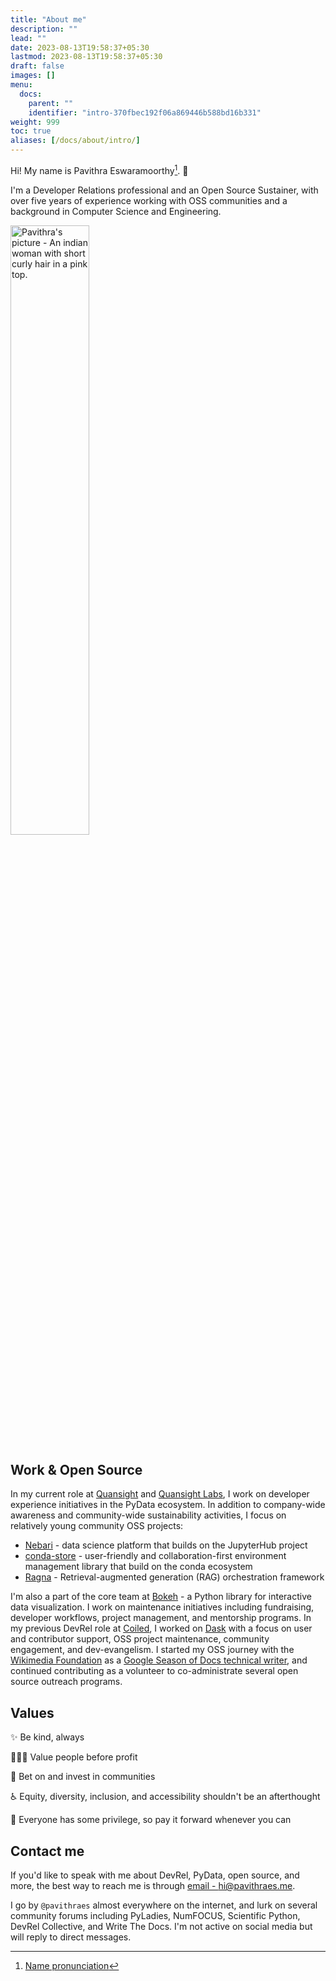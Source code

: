 ```yaml
---
title: "About me"
description: ""
lead: ""
date: 2023-08-13T19:58:37+05:30
lastmod: 2023-08-13T19:58:37+05:30
draft: false
images: []
menu:
  docs:
    parent: ""
    identifier: "intro-370fbec192f06a869446b588bd16b331"
weight: 999
toc: true
aliases: [/docs/about/intro/]
---
```


Hi! My name is Pavithra Eswaramoorthy[^1]. :wave:

[^1]: [Name pronunciation](https://youtu.be/wCC8jMaKQLQ)

I'm a Developer Relations professional and an Open Source Sustainer, with over five years of experience working with OSS communities and a background in Computer Science and Engineering.

<p>
  <img src="../pavithra-2020.jpeg" alt="Pavithra's picture - An indian woman with short curly hair in a pink top." width="50%" />
</p>

## Work & Open Source

In my current role at [Quansight](https://quansight.com/) and [Quansight Labs](https://labs.quansight.org/), I work on developer experience initiatives in the PyData ecosystem. In addition to company-wide awareness and community-wide sustainability activities, I focus on relatively young community OSS projects:

* [Nebari](https://nebari.dev/) - data science platform that builds on the JupyterHub project
* [conda-store](https://conda.store/) - user-friendly and collaboration-first environment management library that build on the conda ecosystem
* [Ragna](https://ragna.chat/en/stable/) - Retrieval-augmented generation (RAG) orchestration framework

I'm also a part of the core team at [Bokeh](https://bokeh.org/) - a Python library for interactive data visualization. I work on maintenance initiatives including fundraising, developer workflows, project management, and mentorship programs. In my previous DevRel role at [Coiled](https://www.coiled.io/), I worked on [Dask](https://dask.org/) with a focus on user and contributor support, OSS project maintenance, community engagement, and dev-evangelism. I started my OSS journey with the [Wikimedia Foundation](https://wikimediafoundation.org/) as a [Google Season of Docs technical writer](https://www.mediawiki.org/wiki/User:Pavithraes/Season_of_Docs_-_Project_report), and continued contributing as a volunteer to co-administrate several open source outreach programs.

## Values

✨ Be kind, always

👩🏼‍🎤 Value people before profit

🌱 Bet on and invest in communities

♿️ Equity, diversity, inclusion, and accessibility shouldn't be an afterthought

🤝 Everyone has some privilege, so pay it forward whenever you can

## Contact me

If you'd like to speak with me about DevRel, PyData, open source, and more, the best way to reach me is through [email - hi@pavithraes.me](mailto:hi@pavithraes.me).

I go by `@pavithraes` almost everywhere on the internet, and lurk on several community forums including PyLadies, NumFOCUS, Scientific Python, DevRel Collective, and Write The Docs. I'm not active on social media but will reply to direct messages.

